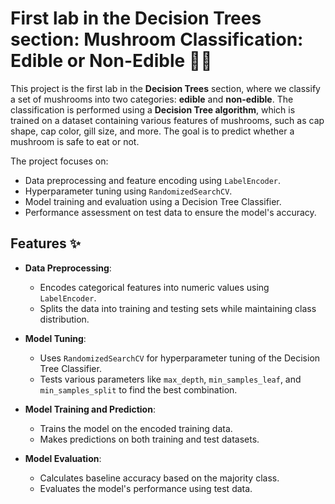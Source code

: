 # First lab in the Decision Trees section: Mushroom Classification: Edible or Non-Edible 🌱🍄
This project is the first lab in the **Decision Trees** section, where we classify a set of mushrooms into two categories: **edible** and **non-edible**. The classification is performed using a **Decision Tree algorithm**, which is trained on a dataset containing various features of mushrooms, such as cap shape, cap color, gill size, and more. The goal is to predict whether a mushroom is safe to eat or not.

The project focuses on:
- Data preprocessing and feature encoding using `LabelEncoder`.
- Hyperparameter tuning using `RandomizedSearchCV`.
- Model training and evaluation using a Decision Tree Classifier.
- Performance assessment on test data to ensure the model's accuracy.

## Features ✨
- **Data Preprocessing**: 
  - Encodes categorical features into numeric values using `LabelEncoder`.
  - Splits the data into training and testing sets while maintaining class distribution.
  
- **Model Tuning**: 
  - Uses `RandomizedSearchCV` for hyperparameter tuning of the Decision Tree Classifier.
  - Tests various parameters like `max_depth`, `min_samples_leaf`, and `min_samples_split` to find the best combination.

- **Model Training and Prediction**:
  - Trains the model on the encoded training data.
  - Makes predictions on both training and test datasets.

- **Model Evaluation**: 
  - Calculates baseline accuracy based on the majority class.
  - Evaluates the model's performance using test data.
